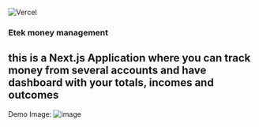 ![Vercel](https://vercelbadge.vercel.app/api/eibertek/etk-money)

### Etek money management

## this is a Next.js Application where you can track money from several accounts and have dashboard with your totals, incomes and outcomes
Demo Image:
![image](https://github.com/user-attachments/assets/21cdccae-7c2d-4751-9ba6-46939a7f28b0)

